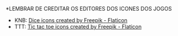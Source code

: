 *LEMBRAR DE CREDITAR OS EDITORES DOS ICONES DOS JOGOS
* KNB: <a href="https://www.flaticon.com/free-icons/dice" title="dice icons">Dice icons created by Freepik - Flaticon</a>
* TTT: <a href="https://www.flaticon.com/free-icons/tic-tac-toe" title="tic tac toe icons">Tic tac toe icons created by Freepik - Flaticon</a>


